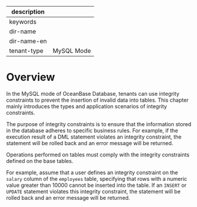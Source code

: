 |description||
|---|---|
|keywords||
|dir-name||
|dir-name-en||
|tenant-type|MySQL Mode|

# Overview

In the MySQL mode of OceanBase Database, tenants can use integrity constraints to prevent the insertion of invalid data into tables. This chapter mainly introduces the types and application scenarios of integrity constraints.

The purpose of integrity constraints is to ensure that the information stored in the database adheres to specific business rules. For example, if the execution result of a DML statement violates an integrity constraint, the statement will be rolled back and an error message will be returned.

Operations performed on tables must comply with the integrity constraints defined on the base tables.

For example, assume that a user defines an integrity constraint on the `salary` column of the `employees` table, specifying that rows with a numeric value greater than 10000 cannot be inserted into the table. If an `INSERT` or `UPDATE` statement violates this integrity constraint, the statement will be rolled back and an error message will be returned.
